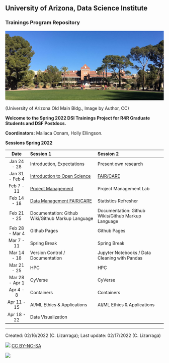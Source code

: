 ## University of Arizona, Data Science Institute
###  Trainings Program Repository

![UA Data Science Institute ](./images/UA_OldMain.jpeg)

(University of Arizona Old Main Bldg., Image by Author, CC)

**Welcome to the Spring 2022 DSI Trainings Project for R4R Graduate Students and DSF Postdocs.**

**Coordinators:** Maliaca Oxnam, Holly Ellingson.

**Sessions Spring 2022**

| Date | Session 1 | Session 2 |
| :---: | :---       | :---  |
|  Jan 24 - 28 |   Introduction, Expectations |  Present own research |
|Jan 31 - Feb 4   |  [Introduction to Open Science](OpenScience.md) |  [FAIR/CARE](FAIR-CARE.md) |
|  Feb 7 - 11 |  [Project Management](./ProjectManagement.md) |  Project Management Lab |
| Feb 14 - 18   | [Data Management FAIR/CARE](DataManagement.md) |  Statistics Refresher |
|Feb 21 - 25   |  Documentation: Github Wiki/Github Markup Language |  Documentation: Github Wikis/Github Markup Language |
| Feb 28 - Mar 4   |  Github Pages | Github Pages  |
| Mar 7 - 11   | Spring Break  | Spring Break  |
| Mar 14 - 18   |  Version Control / Documentation |  Jupyter Notebooks / Data Cleaning with Pandas  |
| Mar 21 - 25   |  HPC | HPC  |
| Mar 28 - Apr 1   | CyVerse  | CyVerse  |
| Apr 4 - 8    |  Containers |  Containers  |
| Apr 11 - 15   |  AI/ML Ethics & Applications |  AI/ML Ethics & Applications |
| Apr 18 - 22   | Data Visualization  |   |


***

Created: 02/16/2022 (C. Lizarraga);
Last update: 02/17/2022 (C. Lizarraga)

<img src="https://mirrors.creativecommons.org/presskit/buttons/88x31/png/by-nc-sa.png" width="128">  [CC BY-NC-SA](https://creativecommons.org/licenses/by-nc-sa/4.0/)

<img src="https://datascience.arizona.edu/sites/default/files/footer-logo.png" width="256">
